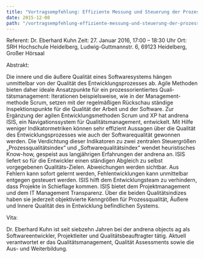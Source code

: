 ```yaml
---
title: "Vortragsempfehlung: Effiziente Messung und Steuerung der Prozess- und Softwarequalität"
date: 2015-12-08
path: "/vortragsempfehlung-effiziente-messung-und-steuerung-der-prozess-und-softwarequalitaet"
---
```


Referent: Dr. Eberhard Kuhn Zeit: 27. Januar 2016, 17:00 – 18:30 Uhr Ort: SRH Hochschule Heidelberg, Ludwig-Guttmannstr. 6, 69123 Heidelberg, Großer Hörsaal

Abstrakt:

Die innere und die äußere Qualität eines Softwaresystems hängen unmittelbar von der Qualität des Entwicklungsprozesses ab. Agile Methoden bieten daher ideale Ansatzpunkte für ein prozessorientiertes Quali­tätsmanagement: Iterationen beispielsweise, wie in der Management­methode Scrum, setzen mit der regel­mäßigen Rückschau ständige Inspektions­punkte für die Qualität der Arbeit und der Software. Zur Ergänzung der agilen Entwicklungsmethoden Scrum und XP hat andrena ISIS, ein Navigationssystem für Qualitätsmanagement, entwickelt. Mit Hilfe weniger Indikatormetriken können sehr effizient Aussagen über die Qualität des Entwicklungsprozesses wie auch der Softwarequalität gewonnen werden. Die Verdichtung dieser Indikatoren zu zwei zentralen Steuergrößen „Prozessqualitätsindex“ und „Software­qualitätsindex“ wendet heuristisches Know-how, gespeist aus langjährigen Erfah­rungen der andrena an. ISIS liefert so für die Entwickler einen ständigen Abgleich zu selbst vorgegebenen Qualitäts-Zielen. Abweichungen werden sichtbar. Aus Fehlern kann sofort gelernt werden, Fehl­entwicklungen kann unmittelbar entgegen gesteuert werden. ISIS hilft dem Entwicklungsteam zu verhindern, dass Projekte in Schieflage kommen. ISIS bietet dem Projektmanagement und dem IT Management Transparenz. Über die beiden Qualitätsindizes haben sie jederzeit objektivierte Kenngrößen für Prozessqualität, Äußere und Innere Qualität des in Entwicklung befindlichen Systems.

Vita:

Dr. Eberhard Kuhn ist seit siebzehn Jahren bei der andrena objects ag als Softwareentwickler, Projektleiter und Qualitätsbeauftragter tätig. Aktuell verantwortet er das Qualitäts­management, Qualität Assessments sowie die Aus- und Weiterbildung.
